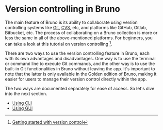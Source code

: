 # Version controlling in Bruno

The main feature of Bruno is its ability to collaborate using version controlling systems like [Git](https://en.wikipedia.org/wiki/Git), [CVS](https://en.wikipedia.org/wiki/Concurrent_Versions_System), etc, and platforms like GitHub, Gitlab, Bitbucket, etc. The process of collaborating on a Bruno collection is more or less the same in all of the above-mentioned platforms. For beginners, you can take a look at this tutorial on version controlling [^1].

There are two ways to use the version controlling feature in Bruno, each with its own advantages and disadvantages. One way is to use the terminal or command line to execute Git commands, and the other way is to use the built-in Git functionalities in Bruno without leaving the app. It's important to note that the latter is only available in the Golden edition of Bruno, making it easier for users to manage their version control directly within the app.

The two ways are documented separately for ease of access. So let's dive into the next section.

- [Using CLI](/git-integration/using-cli)
- [Using GUI](/git-integration/using-gui)

[^1]: [Getting started with version control](https://git-scm.com/book/en/v2/Getting-Started-About-Version-Control)
